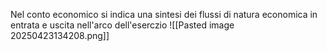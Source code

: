 Nel conto economico si indica una sintesi dei flussi di natura economica in entrata e uscita nell'arco dell'eserczio
![[Pasted image 20250423134208.png]]
